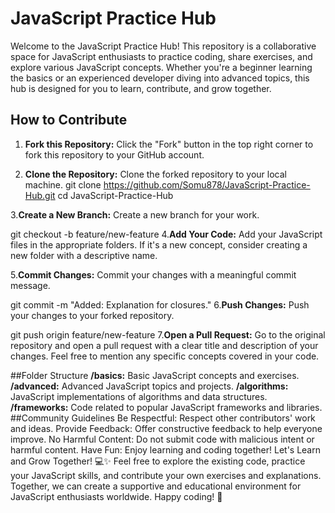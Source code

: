 # JavaScript Practice Hub

Welcome to the JavaScript Practice Hub! This repository is a collaborative space for JavaScript enthusiasts to practice coding, share exercises, and explore various JavaScript concepts. Whether you're a beginner learning the basics or an experienced developer diving into advanced topics, this hub is designed for you to learn, contribute, and grow together.

## How to Contribute

1. **Fork this Repository:**
   Click the "Fork" button in the top right corner to fork this repository to your GitHub account.

2. **Clone the Repository:**
   Clone the forked repository to your local machine.
   git clone https://github.com/Somu878/JavaScript-Practice-Hub.git
   cd JavaScript-Practice-Hub
   
3.**Create a New Branch:**
Create a new branch for your work.

git checkout -b feature/new-feature
4.**Add Your Code:**
Add your JavaScript files in the appropriate folders. If it's a new concept, consider creating a new folder with a descriptive name.

5.**Commit Changes:**
Commit your changes with a meaningful commit message.


git commit -m "Added: Explanation for closures."
6.**Push Changes:**
Push your changes to your forked repository.

git push origin feature/new-feature
7.**Open a Pull Request:**
Go to the original repository and open a pull request with a clear title and description of your changes. Feel free to mention any specific concepts covered in your code.

##Folder Structure
**/basics:** Basic JavaScript concepts and exercises.
**/advanced:** Advanced JavaScript topics and projects.
**/algorithms:** JavaScript implementations of algorithms and data structures.
**/frameworks:** Code related to popular JavaScript frameworks and libraries.
##Community Guidelines
Be Respectful: Respect other contributors' work and ideas.
Provide Feedback: Offer constructive feedback to help everyone improve.
No Harmful Content: Do not submit code with malicious intent or harmful content.
Have Fun: Enjoy learning and coding together!
Let's Learn and Grow Together! 💻✨
Feel free to explore the existing code, practice your JavaScript skills, and contribute your own exercises and explanations. Together, we can create a supportive and educational environment for JavaScript enthusiasts worldwide. Happy coding! 🚀
